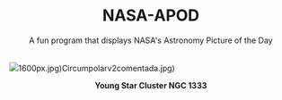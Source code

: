<div align="center">
  <h1>
    NASA-APOD
  </h1>
</div>
  
<div align="center">
  A fun program that displays NASA's Astronomy Picture of the Day
</div>

<br>

![](https://apod.nasa.gov/apod/image/2409/NGC1333Webb.jpg)1600px.jpg)Circumpolarv2comentada.jpg)

<p align = "center">
  <b>Young Star Cluster NGC 1333</b>
</p>
